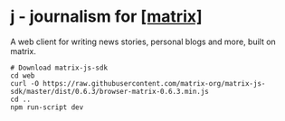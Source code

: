# j - journalism for [\[matrix\]](http://matrix.org)

A web client for writing news stories, personal blogs and more, built on matrix.

```
# Download matrix-js-sdk
cd web
curl -O https://raw.githubusercontent.com/matrix-org/matrix-js-sdk/master/dist/0.6.3/browser-matrix-0.6.3.min.js
cd ..
npm run-script dev
```